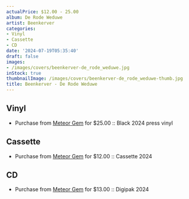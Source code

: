 ```yaml
---
actualPrice: $12.00 - 25.00
album: De Rode Weduwe
artist: Beenkerver
categories:
- Vinyl
- Cassette
- CD
date: '2024-07-19T05:35:40'
draft: false
images:
- /images/covers/beenkerver-de_rode_weduwe.jpg
inStock: true
thumbnailImage: /images/covers/beenkerver-de_rode_weduwe-thumb.jpg
title: Beenkerver - De Rode Weduwe
---
```


## Vinyl
* Purchase from [Meteor Gem](https://meteor-gem.com/products/beenkerver-de-rode-weduwe-lp) for $25.00 :: Black 2024 press vinyl
## Cassette
* Purchase from [Meteor Gem](https://meteor-gem.com/products/beenkerver-de-rode-weduwe-cassette) for $12.00 :: Cassette 2024
## CD
* Purchase from [Meteor Gem](https://meteor-gem.com/products/beenkerver-de-rode-weduwe-cd) for $13.00 :: Digipak 2024
